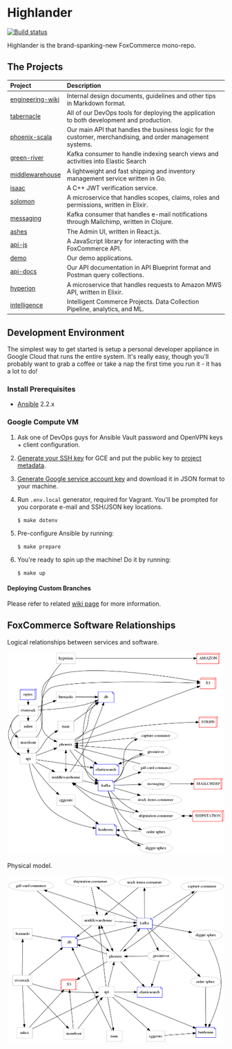 # Highlander

[![Build status](https://badge.buildkite.com/9194ecb4f86c089e8962db23843a00662dac85e98418697dd4.svg)](https://buildkite.com/foxcommerce/developer-appliance-gce)

Highlander is the brand-spanking-new FoxCommerce mono-repo.

## The Projects

| Project                                     | Description                                                                                                  |
|:--------------------------------------------|:-------------------------------------------------------------------------------------------------------------|
| [engineering-wiki](engineering-wiki)        | Internal design documents, guidelines and other tips in Markdown format.                                     |
| [tabernacle](tabernacle)                    | All of our DevOps tools for deploying the application to both development and production.                    |
| [phoenix-scala](phoenix-scala)              | Our main API that handles the business logic for the customer, merchandising, and order management systems.  |
| [green-river](green-river)                  | Kafka consumer to handle indexing search views and activities into Elastic Search                            |
| [middlewarehouse](middlewarehouse)          | A lightweight and fast shipping and inventory management service written in Go.                              |
| [isaac](isaac)                              | A C++ JWT verification service.                                                                              |
| [solomon](solomon)                          | A microservice that handles scopes, claims, roles and permissions, written in Elixir.                        |
| [messaging](messaging)                      | Kafka consumer that handles e-mail notifications through Mailchimp, written in Clojure.                      |
| [ashes](ashes)                              | The Admin UI, written in React.js.                                                                           |
| [api-js](https://github.com/FoxComm/api-js) | A JavaScript library for interacting with the FoxCommerce API.                                               |
| [demo](demo)                                | Our demo applications.                                                                                       |
| [api-docs](api-docs)                        | Our API documentation in API Blueprint format and Postman query collections.                                 |
| [hyperion](hyperion)                        | A microservice that handles requests to Amazon MWS API, written in Elixir.                                   |
| [intelligence](intelligence)                | Intelligent Commerce Projects. Data Collection Pipeline, analytics, and ML.                                  |

## Development Environment

The simplest way to get started is setup a personal developer appliance in Google Cloud that runs the entire system. It's really easy, though you'll probably want to grab a coffee or take a nap the first time you run it - it has a lot to do!

### Install Prerequisites

- [Ansible](https://ansible.com) 2.2.x

### Google Compute VM

1. Ask one of DevOps guys for Ansible Vault password and OpenVPN keys + client configuration.

2. [Generate your SSH key](https://help.github.com/articles/generating-a-new-ssh-key-and-adding-it-to-the-ssh-agent/) for GCE and put the public key to [project metadata](https://console.cloud.google.com/compute/metadata/sshKeys?project=foxcomm-staging).

3. [Generate Google service account key](https://cloud.google.com/storage/docs/authentication#generating-a-private-key) and download it in JSON format to your machine.

4. Run `.env.local` generator, required for Vagrant. You'll be prompted for you corporate e-mail and SSH/JSON key locations.

    ```
    $ make dotenv
    ```

5. Pre-configure Ansible by running:

    ```
    $ make prepare
    ```

6. You're ready to spin up the machine! Do it by running:

    ```
    $ make up
    ```

#### Deploying Custom Branches

Please refer to related [wiki page](engineering-wiki/devops/Deploying-Custom-Branches.md) for more information.

## FoxCommerce Software Relationships

Logical relationships between services and software.

![alt text](engineering-wiki/diagrams/system/system.dot.png "Logical Model")

Physical model.

![alt text](engineering-wiki/diagrams/system/system.neato.png "Physical Model")
